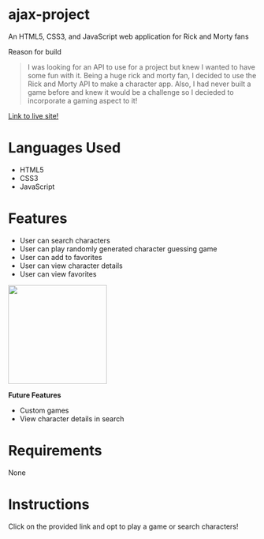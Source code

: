 # ajax-project

An HTML5, CSS3, and JavaScript web application for Rick and Morty fans

Reason for build

> I was looking for an API to use for a project but knew I wanted to have some fun with it. Being a huge rick and morty fan, I decided to use the Rick and Morty API to make a character app. Also, I had never built a game before and knew it would be a challenge so I decieded to incorporate a gaming aspect to it! 

[Link to live site!](https://addyabid.github.io/guess-that-rick/)

# Languages Used

* HTML5
* CSS3
* JavaScript

# Features

* User can search characters
* User can play randomly generated character guessing game
* User can add to favorites
* User can view character details
* User can view favorites
<img src="https://user-images.githubusercontent.com/85080021/151881830-99b676df-a10b-477b-bb98-9fc0d21d75bd.gif"  width="200"/>
<!-- ![gitrivk](https://user-images.githubusercontent.com/85080021/151881830-99b676df-a10b-477b-bb98-9fc0d21d75bd.gif =250x250) -->

**Future Features**

* Custom games
* View character details in search

# Requirements

None

# Instructions

Click on the provided link and opt to play a game or search characters! 
